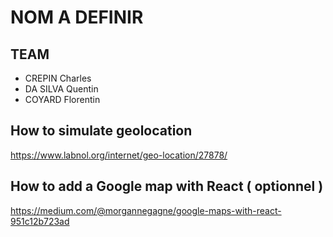 # NOM A DEFINIR

## TEAM

- CREPIN Charles
- DA SILVA Quentin
- COYARD Florentin

## How to simulate geolocation

https://www.labnol.org/internet/geo-location/27878/

## How to add a Google map with React ( optionnel )

https://medium.com/@morgannegagne/google-maps-with-react-951c12b723ad
